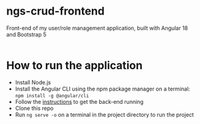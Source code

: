# ngs-crud-frontend
Front-end of my user/role management application, built with Angular 18 and Bootstrap 5</br>
</br>

# How to run the application
- Install Node.js</br>
- Install the Angular CLI using the npm package manager on a terminal:</br>
  <code>npm install -g @angular/cli</code></br>
- Follow the <a href="https://github.com/Fabio5271/ngs-crud-backend">instructions</a> to get the back-end running</br>
- Clone this repo</br>
- Run <code>ng serve -o</code> on a terminal in the project directory to run the project
